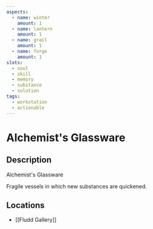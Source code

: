 ```yaml
---
aspects: 
  - name: winter
    amount: 1
  - name: lantern
    amount: 1
  - name: grail
    amount: 1
  - name: forge
    amount: 1
slots:
  - soul
  - skill
  - memory
  - substance
  - solution
tags:
  - workstation
  - actionable
---
```


# Alchemist's Glassware

## Description
Alchemist's Glassware

Fragile vessels in which new substances are quickened.
## Locations
- [[Fludd Gallery]]